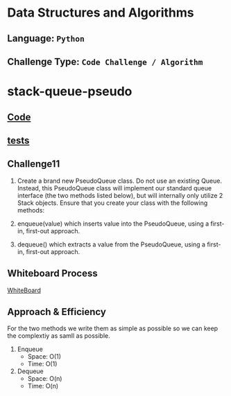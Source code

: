 # Data Structures and Algorithms

## Language: `Python`
## Challenge Type: `Code Challenge / Algorithm`

# stack-queue-pseudo
## [Code](https://github.com/mohammad-alshish/data-structures-and-algorithms/blob/main/stack_queue_pseudo/stack_queue_pseudo.py)
## [tests](https://github.com/mohammad-alshish/data-structures-and-algorithms/blob/main/tests/test_stack_queue_pseudo.py)

## Challenge11

1. Create a brand new PseudoQueue class. Do not use an existing Queue. Instead, this PseudoQueue class will implement our standard queue interface (the two methods listed below), but will internally only utilize 2 Stack objects. Ensure that you create your class with the following methods:

2. enqueue(value) which inserts value into the PseudoQueue, using a first-in, first-out approach.

3. dequeue() which extracts a value from the PseudoQueue, using a first-in, first-out approach.


## Whiteboard Process
[WhiteBoard](CC11.jpg)

## Approach & Efficiency
For the two methods we write them as simple as possible so we can keep the complextiy as samll as possible.
1. Enqueue
    - Space: O(1)
    - Time: O(1)
2. Dequeue
    - Space: O(n)
    - Time: O(n)